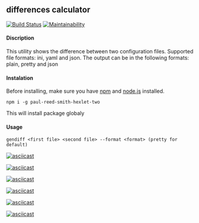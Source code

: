 ## differences calculator
[![Build Status](https://travis-ci.org/paul-reed-smith/backend-project-lvl2.svg?branch=master)](https://travis-ci.org/paul-reed-smith/backend-project-lvl2)
[![Maintainability](https://api.codeclimate.com/v1/badges/5be4a664edc06ca02a0d/maintainability)](https://codeclimate.com/github/paul-reed-smith/backend-project-lvl2/maintainability)

#### Discription

This utility shows the difference between two configuration files. 
Supported file formats: ini, yaml and json.
The output can be in the following formats: plain, pretty and json

#### Instalation

Before installing, make sure you have [npm](https://www.npmjs.com/get-npm) and [node.js](https://nodejs.org/en/) installed.

```npm i -g paul-reed-smith-hexlet-two```

This will install package globaly

#### Usage 

```gendiff <first file> <second file> --format <format> (pretty for default)```

[![asciicast](https://asciinema.org/a/myNHEX9spFdvG6s5FkVy52BI2.svg)](https://asciinema.org/a/myNHEX9spFdvG6s5FkVy52BI2)

[![asciicast](https://asciinema.org/a/L7y4tWJAcabi2G3xmUGgBwh3g.svg)](https://asciinema.org/a/L7y4tWJAcabi2G3xmUGgBwh3g)

[![asciicast](https://asciinema.org/a/Qcf8hYiDsvtIbwU5F0FQiFRwG.svg)](https://asciinema.org/a/Qcf8hYiDsvtIbwU5F0FQiFRwG)

[![asciicast](https://asciinema.org/a/M3XIv99G2Np4sISrDSNEIE0vu.svg)](https://asciinema.org/a/M3XIv99G2Np4sISrDSNEIE0vu)

[![asciicast](https://asciinema.org/a/dqg0YGHjyCwMl6l4evL9sFUtX.svg)](https://asciinema.org/a/dqg0YGHjyCwMl6l4evL9sFUtX)

[![asciicast](https://asciinema.org/a/QRYqq8zBOZvgwKbdmJw81eRKZ.svg)](https://asciinema.org/a/QRYqq8zBOZvgwKbdmJw81eRKZ)
